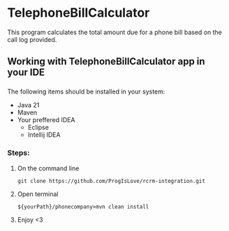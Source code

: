 # TelephoneBillCalculator
  This program calculates the total amount due for a phone bill based on the call log provided.
   

## Working with TelephoneBillCalculator app in your IDE

###
The following items should be installed in your system:
* Java 21
* Maven
* Your preffered IDEA
  * Eclipse
  * Intellij IDEA
  
### Steps:

1) On the command line
    ```
    git clone https://github.com/ProgIsLove/rcrm-integration.git
    ```
2) Open terminal   
   ```
   ${yourPath}/phonecompany>mvn clean install
   
   ```
3) Enjoy <3   
